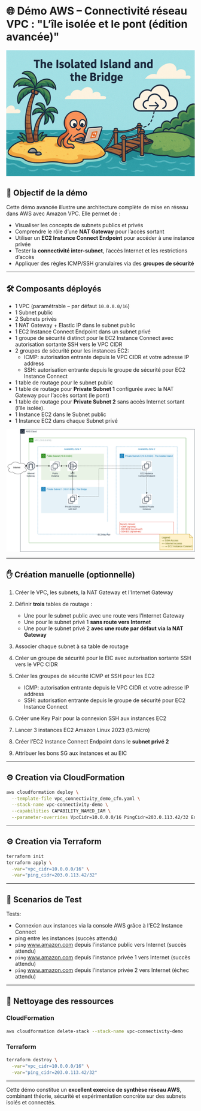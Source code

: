 # 🌐 Démo AWS – Connectivité réseau VPC : "L’île isolée et le pont (édition avancée)"

![The Isolated Island and the Bridge](resources/isolated-island-and-bridge.png)

## 🎯 Objectif de la démo

Cette démo avancée illustre une architecture complète de mise en réseau dans AWS avec Amazon VPC. Elle permet de :

* Visualiser les concepts de subnets publics et privés
* Comprendre le rôle d’une **NAT Gateway** pour l’accès sortant
* Utiliser un **EC2 Instance Connect Endpoint** pour accéder à une instance privée
* Tester la **connectivité inter-subnet**, l’accès Internet et les restrictions d’accès
* Appliquer des règles ICMP/SSH granulaires via des **groupes de sécurité**

---

## 🛠️ Composants déployés

* 1 VPC (paramétrable – par défaut `10.0.0.0/16`)
* 1 Subnet public
* 2 Subnets privés
* 1 NAT Gateway + Elastic IP dans le subnet public
* 1 EC2 Instance Connect Endpoint dans un subnet privé
* 1 groupe de sécurité distinct pour le EC2 Instance Connect avec autorisation sortante SSH vers le VPC CIDR
* 2 groupes de sécurité pour les instances EC2: 
    + ICMP: autorisation entrante depuis le VPC CIDR et votre adresse IP address
    + SSH: autorisation entrante depuis le groupe de sécurité pour EC2 Instance Connect
* 1 table de routage pour le subnet public
* 1 table de routage pour **Private Subnet 1** configurée avec la NAT Gateway pour l’accès sortant (le pont)
* 1 table de routage pour **Private Subnet 2** sans accès Internet sortant (l’île isolée).
* 1 Instance EC2 dans le Subnet public
* 1 Instance EC2 dans chaque Subnet privé

![Architecture](resources/architecture-diagram.png)

---

## ✋ Création manuelle (optionnelle)

1. Créer le VPC, les subnets, la NAT Gateway et l'Internet Gateway
2. Définir **trois** tables de routage :

   * Une pour le subnet public avec une route vers l’Internet Gateway
   * Une pour le subnet privé 1 **sans route vers Internet**
   * Une pour le subnet privé 2 **avec une route par défaut via la NAT Gateway**
3. Associer chaque subnet à sa table de routage
4. Créer un groupe de sécurité pour le EIC avec autorisation sortante SSH vers le VPC CIDR
5. Créer les groupes de sécurité ICMP et SSH pour les EC2
    + ICMP: autorisation entrante depuis le VPC CIDR et votre adresse IP address
    + SSH: autorisation entrante depuis le groupe de sécurité pour EC2 Instance Connect
6. Créer une Key Pair pour la connexion SSH aux instances EC2
7. Lancer 3 instances EC2 Amazon Linux 2023 (t3.micro)
8. Créer l’EC2 Instance Connect Endpoint dans le **subnet privé 2**
9. Attribuer les bons SG aux instances et au EIC

---

## ⚙️ Creation via CloudFormation

```bash
aws cloudformation deploy \
  --template-file vpc_connectivity_demo_cfn.yaml \
  --stack-name vpc-connectivity-demo \
  --capabilities CAPABILITY_NAMED_IAM \
  --parameter-overrides VpcCidr=10.0.0.0/16 PingCidr=203.0.113.42/32 Environment=demo EC2ConnectIPv4PrefixId=pl-xxxxx
```

---

## ⚙️ Creation via Terraform

```bash
terraform init
terraform apply \
  -var="vpc_cidr=10.0.0.0/16" \
  -var="ping_cidr=203.0.113.42/32"
```

---

## 🧪 Scenarios de Test

Tests: 
   * Connexion aux instances via la console AWS grâce à l’EC2 Instance Connect
   * ping entre les instances (succès attendu)
   * `ping` www.amazon.com depuis l’instance public vers Internet (succès attendu)
   * `ping` www.amazon.com depuis l’instance privée 1 vers Internet (succès attendu)
   * `ping` www.amazon.com depuis l’instance privée 2 vers Internet (échec attendu)

---

## 🧹 Nettoyage des ressources

### CloudFormation

```bash
aws cloudformation delete-stack --stack-name vpc-connectivity-demo
```

### Terraform

```bash
terraform destroy \
  -var="vpc_cidr=10.0.0.0/16" \
  -var="ping_cidr=203.0.113.42/32"
```

---

Cette démo constitue un **excellent exercice de synthèse réseau AWS**, combinant théorie, sécurité et expérimentation concrète sur des subnets isolés et connectés.
